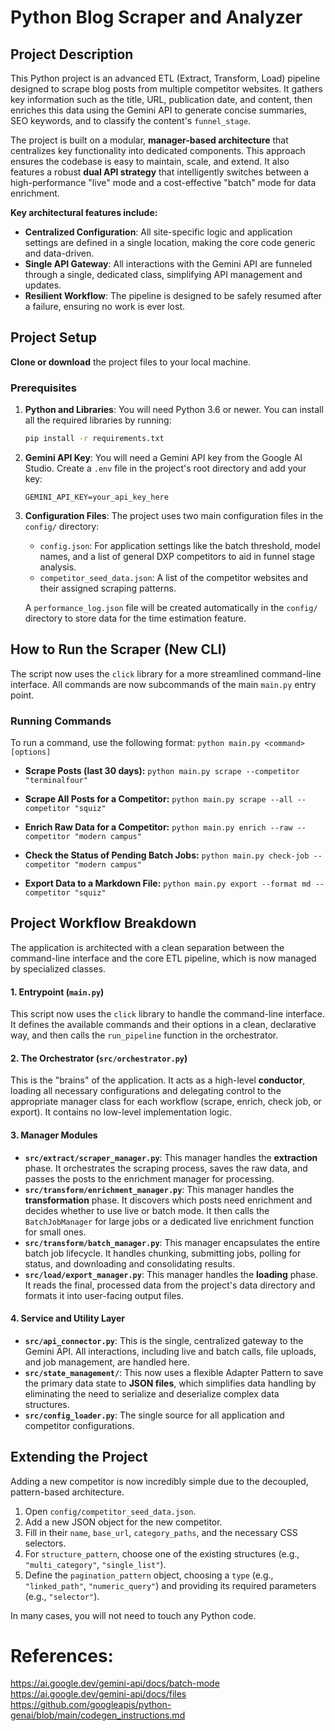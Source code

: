 # Python Blog Scraper and Analyzer

## Project Description
This Python project is an advanced ETL (Extract, Transform, Load) pipeline designed to scrape blog posts from multiple competitor websites. It gathers key information such as the title, URL, publication date, and content, then enriches this data using the Gemini API to generate concise summaries, SEO keywords, and to classify the content's `funnel_stage`.

The project is built on a modular, **manager-based architecture** that centralizes key functionality into dedicated components. This approach ensures the codebase is easy to maintain, scale, and extend. It also features a robust **dual API strategy** that intelligently switches between a high-performance "live" mode and a cost-effective "batch" mode for data enrichment.

**Key architectural features include:**
* **Centralized Configuration**: All site-specific logic and application settings are defined in a single location, making the core code generic and data-driven.
* **Single API Gateway**: All interactions with the Gemini API are funneled through a single, dedicated class, simplifying API management and updates.
* **Resilient Workflow**: The pipeline is designed to be safely resumed after a failure, ensuring no work is ever lost.

## Project Setup

**Clone or download** the project files to your local machine.

### Prerequisites

1.  **Python and Libraries**: You will need Python 3.6 or newer. You can install all the required libraries by running:
    ```bash
    pip install -r requirements.txt
    ```

2.  **Gemini API Key**: You will need a Gemini API key from the Google AI Studio. Create a `.env` file in the project's root directory and add your key:
    ```
    GEMINI_API_KEY=your_api_key_here
    ```

3.  **Configuration Files**: The project uses two main configuration files in the `config/` directory:
    * `config.json`: For application settings like the batch threshold, model names, and a list of general DXP competitors to aid in funnel stage analysis.
    * `competitor_seed_data.json`: A list of the competitor websites and their assigned scraping patterns.

    A `performance_log.json` file will be created automatically in the `config/` directory to store data for the time estimation feature.

## How to Run the Scraper (New CLI)

The script now uses the `click` library for a more streamlined command-line interface. All commands are now subcommands of the main `main.py` entry point.

### Running Commands

To run a command, use the following format:
`python main.py <command> [options]`

* **Scrape Posts (last 30 days):**
    `python main.py scrape --competitor "terminalfour"`

* **Scrape All Posts for a Competitor:**
    `python main.py scrape --all --competitor "squiz"`

* **Enrich Raw Data for a Competitor:**
    `python main.py enrich --raw --competitor "modern campus"`

* **Check the Status of Pending Batch Jobs:**
    `python main.py check-job --competitor "modern campus"`

* **Export Data to a Markdown File:**
    `python main.py export --format md --competitor "squiz"`

## Project Workflow Breakdown

The application is architected with a clean separation between the command-line interface and the core ETL pipeline, which is now managed by specialized classes.

#### 1. Entrypoint (`main.py`)
This script now uses the `click` library to handle the command-line interface. It defines the available commands and their options in a clean, declarative way, and then calls the `run_pipeline` function in the orchestrator.

#### 2. The Orchestrator (`src/orchestrator.py`)
This is the "brains" of the application. It acts as a high-level **conductor**, loading all necessary configurations and delegating control to the appropriate manager class for each workflow (scrape, enrich, check job, or export). It contains no low-level implementation logic.

#### 3. Manager Modules
* **`src/extract/scraper_manager.py`**: This manager handles the **extraction** phase. It orchestrates the scraping process, saves the raw data, and passes the posts to the enrichment manager for processing.
* **`src/transform/enrichment_manager.py`**: This manager handles the **transformation** phase. It discovers which posts need enrichment and decides whether to use live or batch mode. It then calls the `BatchJobManager` for large jobs or a dedicated live enrichment function for small ones.
* **`src/transform/batch_manager.py`**: This manager encapsulates the entire batch job lifecycle. It handles chunking, submitting jobs, polling for status, and downloading and consolidating results.
* **`src/load/export_manager.py`**: This manager handles the **loading** phase. It reads the final, processed data from the project's data directory and formats it into user-facing output files.

#### 4. Service and Utility Layer
* **`src/api_connector.py`**: This is the single, centralized gateway to the Gemini API. All interactions, including live and batch calls, file uploads, and job management, are handled here.
* **`src/state_management/`**: This now uses a flexible Adapter Pattern to save the primary data state to **JSON files**, which simplifies data handling by eliminating the need to serialize and deserialize complex data structures.
* **`src/config_loader.py`**: The single source for all application and competitor configurations.

## Extending the Project
Adding a new competitor is now incredibly simple due to the decoupled, pattern-based architecture.

1.  Open `config/competitor_seed_data.json`.
2.  Add a new JSON object for the new competitor.
3.  Fill in their `name`, `base_url`, `category_paths`, and the necessary CSS selectors.
4.  For `structure_pattern`, choose one of the existing structures (e.g., `"multi_category"`, `"single_list"`).
5.  Define the `pagination_pattern` object, choosing a `type` (e.g., `"linked_path"`, `"numeric_query"`) and providing its required parameters (e.g., `"selector"`).

In many cases, you will not need to touch any Python code.

# References:

https://ai.google.dev/gemini-api/docs/batch-mode
https://ai.google.dev/gemini-api/docs/files
https://github.com/googleapis/python-genai/blob/main/codegen_instructions.md